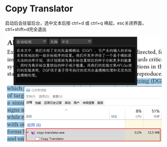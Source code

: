 # Copy Translator

启动后会驻留后台，选中文本后按 ctrl+d 或 ctrl+q 唤起，esc关闭界面，ctrl+shift+d完全退出

![使用截图](./res/pic.png)

